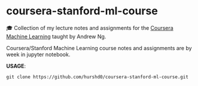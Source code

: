 # coursera-stanford-ml-course

:mortar_board: Collection of my lecture notes and assignments for the [Coursera Machine Learning](https://www.coursera.org/learn/machine-learning) taught by Andrew Ng.

Coursera/Stanford Machine Learning course notes and assignments are by week in jupyter notebook. 

**USAGE**:

```
git clone https://github.com/hurshd0/coursera-stanford-ml-course.git
```

